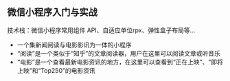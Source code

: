 微信小程序入门与实战
---
技术栈：微信小程序常用组件 API、自适应单位rpx、弹性盒子布局等...

- 一个集新闻阅读与电影影讯为一体的小程序
- “阅读”是一个类似于“知乎”的文章阅读器，用户在这里可以阅读文章或听音乐
- “电影”是一个查看最新电影资讯的地方，在这里可以查看到“正在上映”、“即将上映”和“Top250”的电影资讯